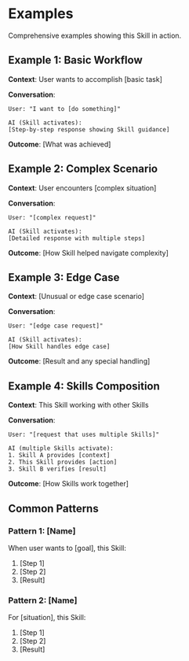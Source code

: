 # Examples

Comprehensive examples showing this Skill in action.

## Example 1: Basic Workflow

**Context**: User wants to accomplish [basic task]

**Conversation**:
```
User: "I want to [do something]"

AI (Skill activates):
[Step-by-step response showing Skill guidance]
```

**Outcome**: [What was achieved]

## Example 2: Complex Scenario

**Context**: User encounters [complex situation]

**Conversation**:
```
User: "[complex request]"

AI (Skill activates):
[Detailed response with multiple steps]
```

**Outcome**: [How Skill helped navigate complexity]

## Example 3: Edge Case

**Context**: [Unusual or edge case scenario]

**Conversation**:
```
User: "[edge case request]"

AI (Skill activates):
[How Skill handles edge case]
```

**Outcome**: [Result and any special handling]

## Example 4: Skills Composition

**Context**: This Skill working with other Skills

**Conversation**:
```
User: "[request that uses multiple Skills]"

AI (multiple Skills activate):
1. Skill A provides [context]
2. This Skill provides [action]
3. Skill B verifies [result]
```

**Outcome**: [How Skills work together]

## Common Patterns

### Pattern 1: [Name]

When user wants to [goal], this Skill:
1. [Step 1]
2. [Step 2]
3. [Result]

### Pattern 2: [Name]

For [situation], this Skill:
1. [Step 1]
2. [Step 2]
3. [Result]
